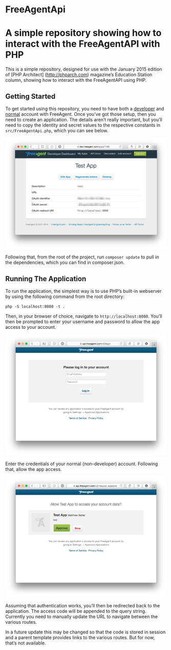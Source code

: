 # FreeAgentApi

A simple repository showing how to interact with the FreeAgentAPI with PHP
=======

This is a simple repository, designed for use with the January 2015 edition of [PHP Architect]
(http://phparch.com) magazine’s Education Station column, showing how to interact with the 
FreeAgentAPI using PHP.

## Getting Started

To get started using this repository, you need to have both a [developer](http://dev.freeagent.com) 
and [normal](http://www.freeagent.com) account with FreeAgent. Once you’ve got those setup, 
then you need to create an application. The details aren’t really important, but you’ll need to 
copy the identity and secret values to the respective constants in `src/FreeAgentApi.php`, which 
you can see below.

![App Settings](docs/images/app-settings.png)

Following that, from the root of the project, run `composer update` to pull in the dependencies, 
which you can find in composer.json.

## Running The Application

To run the application, the simplest way is to use PHP’s built-in webserver by using the following 
command from the root directory:

```
php -S localhost:8080 -t .
```

Then, in your browser of choice, navigate to `http://localhost:8080`. You’ll then be prompted to 
enter your username and password to allow the app access to your account. 

![Enter Credentials](docs/images/enter-credentials.png)

Enter the credentials of your normal (non-developer) account. Following that, allow the app access.
 
![Approve Access](docs/images/approve-access.png)

Assuming that authentication works, you’ll then be redirected back to the application. The access
code will be appended to the query string. Currently you need to manually update the URL to navigate
between the various routes. 

In a future update this may be changed so that the code is stored in 
session and a parent template provides links to the various routes. But for now, that’s not available.
